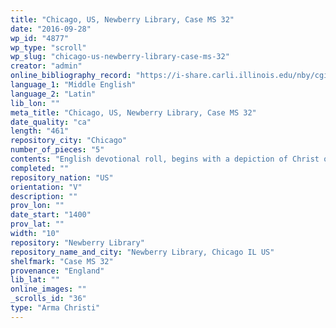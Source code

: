 ```yaml
---
title: "Chicago, US, Newberry Library, Case MS 32"
date: "2016-09-28"
wp_id: "4877"
wp_type: "scroll"
wp_slug: "chicago-us-newberry-library-case-ms-32"
creator: "admin"
online_bibliography_record: "https://i-share.carli.illinois.edu/nby/cgi-bin/Pwebrecon.cgi?DB=local&v1=1&BBRecID=869893"
language_1: "Middle English"
language_2: "Latin"
lib_lon: ""
meta_title: "Chicago, US, Newberry Library, Case MS 32"
date_quality: "ca"
length: "461"
repository_city: "Chicago"
number_of_pieces: "5"
contents: "English devotional roll, begins with a depiction of Christ on the Cross accompanied by the instruments of the Passion but in text containing the Middle English Stations of Rome, \"which relates the churches and shrines in Rome, the relics to be found there, and the indulgences available for those traveling to the shrines, expecially during the Lenten period.\""
completed: ""
repository_nation: "US"
orientation: "V"
description: ""
prov_lon: ""
date_start: "1400"
prov_lat: ""
width: "10"
repository: "Newberry Library"
repository_name_and_city: "Newberry Library, Chicago IL US"
shelfmark: "Case MS 32"
provenance: "England"
lib_lat: ""
online_images: ""
_scrolls_id: "36"
type: "Arma Christi"
---
```



